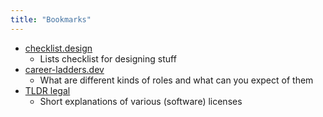 ```yaml
---
title: "Bookmarks"
---
```


- [checklist.design](https://www.checklist.design/)
    - Lists checklist for designing stuff
- [career-ladders.dev](https://career-ladders.dev/)
    - What are different kinds of roles and what can you expect of them
- [TLDR legal](https://tldrlegal.com/)
    - Short explanations of various (software) licenses

